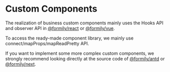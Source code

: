 # Custom Components

The realization of business custom components mainly uses the Hooks API and observer API in [@formily/react](https://react.formilyjs.org) or [@formily/vue](https://vue.formilyjs.org).

To access the ready-made component library, we mainly use connect/mapProps/mapReadPretty API.

If you want to implement some more complex custom components, we strongly recommend looking directly at the source code of [@formily/antd](https://github.com/alibaba/formily/tree/formily_next/packages/antd/src) or [@formily/next](https://github.com/alibaba/formily/tree/formily_next/packages/next/src).
